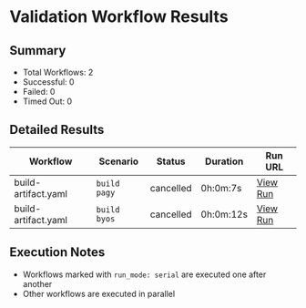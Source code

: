 # Validation Workflow Results

## Summary
- Total Workflows: 2
- Successful: 0
- Failed: 0
- Timed Out: 0

## Detailed Results

| Workflow | Scenario | Status | Duration | Run URL |
|----------|----------|---------|-----------|----------|
| build-artifact.yaml | `build pagy` | cancelled | 0h:0m:7s | [View Run](https://github.com/azure-javaee/rhel-jboss-templates/actions/runs/16256780786) |
| build-artifact.yaml | `build byos` | cancelled | 0h:0m:12s | [View Run](https://github.com/azure-javaee/rhel-jboss-templates/actions/runs/16256782159) |


## Execution Notes
- Workflows marked with `run_mode: serial` are executed one after another
- Other workflows are executed in parallel
